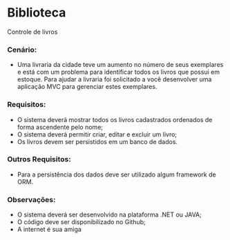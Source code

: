 # Biblioteca #
Controle de livros

### Cenário: ###
* Uma livraria da cidade teve um aumento no número de seus exemplares e está com um problema para identificar todos os livros que possui em estoque. Para ajudar a livraria foi solicitado a você desenvolver uma aplicação MVC para gerenciar estes exemplares.

### Requisitos: ###
* O sistema deverá mostrar todos os livros cadastrados ordenados de forma ascendente pelo nome;
* O sistema deverá permitir criar, editar e excluir um livro;
* Os livros devem ser persistidos em um banco de dados.

### Outros Requisitos: ###
* Para a persistência dos dados deve ser utilizado algum framework de ORM.

### Observações: ###
* O sistema deverá ser desenvolvido na plataforma .NET ou JAVA;
* O código deve ser disponibilizado no Github;
* A internet é sua amiga
